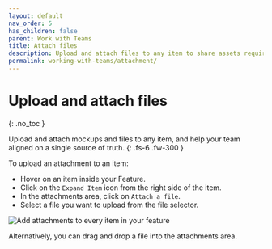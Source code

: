 ```yaml
---
layout: default
nav_order: 5
has_children: false
parent: Work with Teams
title: Attach files
description: Upload and attach files to any item to share assets required to ship your projects on time.
permalink: working-with-teams/attachment/
---
```

# Upload and attach files
{: .no_toc }

Upload and attach mockups and files to any item, and help your team aligned on a single source of truth.
{: .fs-6 .fw-300 }

To upload an attachment to an item:
- Hover on an item inside your Feature. 
- Click on the ```Expand Item``` icon from the right side of the item.
- In the attachments area, click on ```Attach a file```.
- Select a file you want to upload from the file selector.

![Add attachments to every item in your feature](/guide/assets/uploads/item-attachments.png "Item Attachments")

Alternatively, you can drag and drop a file into the attachments area.
